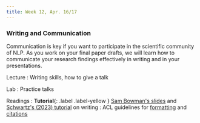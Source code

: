 ```yaml
---
title: Week 12, Apr. 16/17
---
```


### Writing and Communication

Communication is key if you want to participate in the scientific community of NLP. As you work on your final paper drafts, we will learn how to communicate your research findings effectively in writing and in your presentations.

Lecture
: Writing skills, how to give a talk

Lab
: Practice talks

Readings
: **Tutorial**{: .label .label-yellow } [Sam Bowman's slides](https://drive.google.com/file/d/1isX3V7KIlti4M81knYZrYmdFRjMpGJiF/view) and [Schwartz's (2023) tutorial](https://medium.com/@vered1986/tips-for-writing-nlp-papers-9c729a2f9e1f) on writing
: ACL guidelines for [formatting](https://acl-org.github.io/ACLPUB/formatting.html) and [citations](https://www.aclweb.org/adminwiki/index.php?title=ACL_Policies_for_Review_and_Citation)